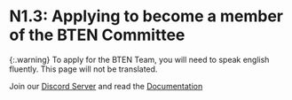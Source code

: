 # N1.3: Applying to become a member of the BTEN Committee

{:.warning}
To apply for the BTEN Team, you will need to speak english fluently. This page will not be translated.

Join our [Discord Server](https://discord.gg/eXzrZSx) and read the [Documentation](/BTEN/Documentation)